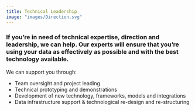 ```yaml
---
title: Technical Leadership
image: "images/Direction.svg"
---
```

### If you’re in need of technical expertise, direction and leadership, we can help. Our experts will ensure that you’re using your data as effectively as possible and with the best technology available.

We can support you through:

- Team oversight and project leading
- Technical prototyping and demonstrations
- Development of new technology, frameworks, models and integrations
- Data infrastructure support & technological re-design and re-structuring
